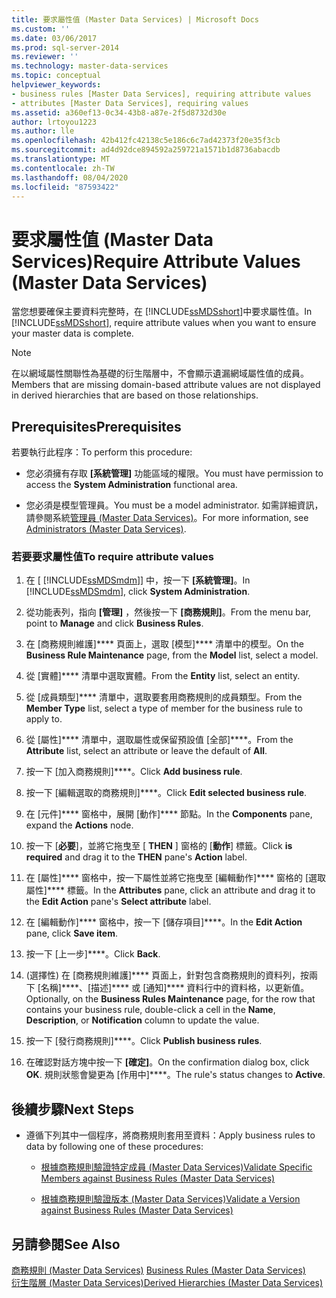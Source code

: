 ```yaml
---
title: 要求屬性值 (Master Data Services) | Microsoft Docs
ms.custom: ''
ms.date: 03/06/2017
ms.prod: sql-server-2014
ms.reviewer: ''
ms.technology: master-data-services
ms.topic: conceptual
helpviewer_keywords:
- business rules [Master Data Services], requiring attribute values
- attributes [Master Data Services], requiring values
ms.assetid: a360ef13-0c34-43b8-a87e-2f5d8732d30e
author: lrtoyou1223
ms.author: lle
ms.openlocfilehash: 42b412fc42138c5e186c6c7ad42373f20e35f3cb
ms.sourcegitcommit: ad4d92dce894592a259721a1571b1d8736abacdb
ms.translationtype: MT
ms.contentlocale: zh-TW
ms.lasthandoff: 08/04/2020
ms.locfileid: "87593422"
---
```

# <a name="require-attribute-values-master-data-services"></a><span data-ttu-id="874ad-102">要求屬性值 (Master Data Services)</span><span class="sxs-lookup"><span data-stu-id="874ad-102">Require Attribute Values (Master Data Services)</span></span>
  <span data-ttu-id="874ad-103">當您想要確保主要資料完整時，在 [!INCLUDE[ssMDSshort](../includes/ssmdsshort-md.md)]中要求屬性值。</span><span class="sxs-lookup"><span data-stu-id="874ad-103">In [!INCLUDE[ssMDSshort](../includes/ssmdsshort-md.md)], require attribute values when you want to ensure your master data is complete.</span></span>  
  
> [!NOTE]  
>  <span data-ttu-id="874ad-104">在以網域屬性關聯性為基礎的衍生階層中，不會顯示遺漏網域屬性值的成員。</span><span class="sxs-lookup"><span data-stu-id="874ad-104">Members that are missing domain-based attribute values are not displayed in derived hierarchies that are based on those relationships.</span></span>  
  
## <a name="prerequisites"></a><span data-ttu-id="874ad-105">Prerequisites</span><span class="sxs-lookup"><span data-stu-id="874ad-105">Prerequisites</span></span>  
 <span data-ttu-id="874ad-106">若要執行此程序：</span><span class="sxs-lookup"><span data-stu-id="874ad-106">To perform this procedure:</span></span>  
  
-   <span data-ttu-id="874ad-107">您必須擁有存取 **[系統管理]** 功能區域的權限。</span><span class="sxs-lookup"><span data-stu-id="874ad-107">You must have permission to access the **System Administration** functional area.</span></span>  
  
-   <span data-ttu-id="874ad-108">您必須是模型管理員。</span><span class="sxs-lookup"><span data-stu-id="874ad-108">You must be a model administrator.</span></span> <span data-ttu-id="874ad-109">如需詳細資訊，請參閱系統[管理員 &#40;Master Data Services&#41;](administrators-master-data-services.md)。</span><span class="sxs-lookup"><span data-stu-id="874ad-109">For more information, see [Administrators &#40;Master Data Services&#41;](administrators-master-data-services.md).</span></span>  
  
### <a name="to-require-attribute-values"></a><span data-ttu-id="874ad-110">若要要求屬性值</span><span class="sxs-lookup"><span data-stu-id="874ad-110">To require attribute values</span></span>  
  
1.  <span data-ttu-id="874ad-111">在 [ [!INCLUDE[ssMDSmdm](../includes/ssmdsmdm-md.md)]] 中，按一下 **[系統管理]**。</span><span class="sxs-lookup"><span data-stu-id="874ad-111">In [!INCLUDE[ssMDSmdm](../includes/ssmdsmdm-md.md)], click **System Administration**.</span></span>  
  
2.  <span data-ttu-id="874ad-112">從功能表列，指向 **[管理]** ，然後按一下 **[商務規則]**。</span><span class="sxs-lookup"><span data-stu-id="874ad-112">From the menu bar, point to **Manage** and click **Business Rules**.</span></span>  
  
3.  <span data-ttu-id="874ad-113">在 [商務規則維護]\*\*\*\* 頁面上，選取 [模型]\*\*\*\* 清單中的模型。</span><span class="sxs-lookup"><span data-stu-id="874ad-113">On the **Business Rule Maintenance** page, from the **Model** list, select a model.</span></span>  
  
4.  <span data-ttu-id="874ad-114">從 [實體]\*\*\*\* 清單中選取實體。</span><span class="sxs-lookup"><span data-stu-id="874ad-114">From the **Entity** list, select an entity.</span></span>  
  
5.  <span data-ttu-id="874ad-115">從 [成員類型]\*\*\*\* 清單中，選取要套用商務規則的成員類型。</span><span class="sxs-lookup"><span data-stu-id="874ad-115">From the **Member Type** list, select a type of member for the business rule to apply to.</span></span>  
  
6.  <span data-ttu-id="874ad-116">從 [屬性]\*\*\*\* 清單中，選取屬性或保留預設值 [全部]\*\*\*\*。</span><span class="sxs-lookup"><span data-stu-id="874ad-116">From the **Attribute** list, select an attribute or leave the default of **All**.</span></span>  
  
7.  <span data-ttu-id="874ad-117">按一下 [加入商務規則]\*\*\*\*。</span><span class="sxs-lookup"><span data-stu-id="874ad-117">Click **Add business rule**.</span></span>  
  
8.  <span data-ttu-id="874ad-118">按一下 [編輯選取的商務規則]\*\*\*\*。</span><span class="sxs-lookup"><span data-stu-id="874ad-118">Click **Edit selected business rule**.</span></span>  
  
9. <span data-ttu-id="874ad-119">在 [元件]\*\*\*\* 窗格中，展開 [動作]\*\*\*\* 節點。</span><span class="sxs-lookup"><span data-stu-id="874ad-119">In the **Components** pane, expand the **Actions** node.</span></span>  
  
10. <span data-ttu-id="874ad-120">按一下 [**必要**]，並將它拖曳至 [ **THEN** ] 窗格的 [**動作**] 標籤。</span><span class="sxs-lookup"><span data-stu-id="874ad-120">Click **is required** and drag it to the **THEN** pane's **Action** label.</span></span>  
  
11. <span data-ttu-id="874ad-121">在 [屬性]\*\*\*\* 窗格中，按一下屬性並將它拖曳至 [編輯動作]\*\*\*\* 窗格的 [選取屬性]\*\*\*\* 標籤。</span><span class="sxs-lookup"><span data-stu-id="874ad-121">In the **Attributes** pane, click an attribute and drag it to the **Edit Action** pane's **Select attribute** label.</span></span>  
  
12. <span data-ttu-id="874ad-122">在 [編輯動作]\*\*\*\* 窗格中，按一下 [儲存項目]\*\*\*\*。</span><span class="sxs-lookup"><span data-stu-id="874ad-122">In the **Edit Action** pane, click **Save item**.</span></span>  
  
13. <span data-ttu-id="874ad-123">按一下 [上一步]\*\*\*\*。</span><span class="sxs-lookup"><span data-stu-id="874ad-123">Click **Back**.</span></span>  
  
14. <span data-ttu-id="874ad-124">(選擇性) 在 [商務規則維護]\*\*\*\* 頁面上，針對包含商務規則的資料列，按兩下 [名稱]\*\*\*\*、[描述]\*\*\*\* 或 [通知]\*\*\*\* 資料行中的資料格，以更新值。</span><span class="sxs-lookup"><span data-stu-id="874ad-124">Optionally, on the **Business Rules Maintenance** page, for the row that contains your business rule, double-click a cell in the **Name**, **Description**, or **Notification** column to update the value.</span></span>  
  
15. <span data-ttu-id="874ad-125">按一下 [發行商務規則]\*\*\*\*。</span><span class="sxs-lookup"><span data-stu-id="874ad-125">Click **Publish business rules**.</span></span>  
  
16. <span data-ttu-id="874ad-126">在確認對話方塊中按一下 **[確定]**。</span><span class="sxs-lookup"><span data-stu-id="874ad-126">On the confirmation dialog box, click **OK**.</span></span> <span data-ttu-id="874ad-127">規則狀態會變更為 [作用中]\*\*\*\*。</span><span class="sxs-lookup"><span data-stu-id="874ad-127">The rule's status changes to **Active**.</span></span>  
  
## <a name="next-steps"></a><span data-ttu-id="874ad-128">後續步驟</span><span class="sxs-lookup"><span data-stu-id="874ad-128">Next Steps</span></span>  
  
-   <span data-ttu-id="874ad-129">遵循下列其中一個程序，將商務規則套用至資料：</span><span class="sxs-lookup"><span data-stu-id="874ad-129">Apply business rules to data by following one of these procedures:</span></span>  
  
    -   [<span data-ttu-id="874ad-130">根據商務規則驗證特定成員 &#40;Master Data Services&#41;</span><span class="sxs-lookup"><span data-stu-id="874ad-130">Validate Specific Members against Business Rules &#40;Master Data Services&#41;</span></span>](../../2014/master-data-services/validate-specific-members-against-business-rules-master-data-services.md)  
  
    -   [<span data-ttu-id="874ad-131">根據商務規則驗證版本 &#40;Master Data Services&#41;</span><span class="sxs-lookup"><span data-stu-id="874ad-131">Validate a Version against Business Rules &#40;Master Data Services&#41;</span></span>](../../2014/master-data-services/validate-a-version-against-business-rules-master-data-services.md)  
  
## <a name="see-also"></a><span data-ttu-id="874ad-132">另請參閱</span><span class="sxs-lookup"><span data-stu-id="874ad-132">See Also</span></span>  
 <span data-ttu-id="874ad-133">[商務規則 &#40;Master Data Services&#41;](../../2014/master-data-services/business-rules-master-data-services.md) </span><span class="sxs-lookup"><span data-stu-id="874ad-133">[Business Rules &#40;Master Data Services&#41;](../../2014/master-data-services/business-rules-master-data-services.md) </span></span>  
 [<span data-ttu-id="874ad-134">衍生階層 &#40;Master Data Services&#41;</span><span class="sxs-lookup"><span data-stu-id="874ad-134">Derived Hierarchies &#40;Master Data Services&#41;</span></span>](../../2014/master-data-services/derived-hierarchies-master-data-services.md)  
  
  
